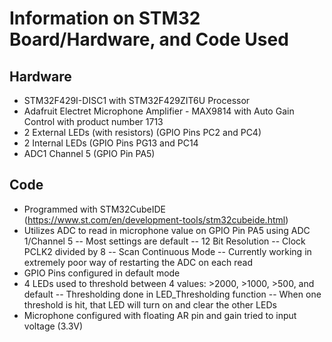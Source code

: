 # Information on STM32 Board/Hardware, and Code Used

## Hardware
- STM32F429I-DISC1 with STM32F429ZIT6U Processor
- Adafruit Electret Microphone Amplifier - MAX9814 with Auto Gain Control with product number 1713
- 2 External LEDs (with resistors) (GPIO Pins PC2 and PC4)
- 2 Internal LEDs (GPIO Pins PG13 and PC14
- ADC1 Channel 5 (GPIO Pin PA5)

## Code
- Programmed with STM32CubeIDE (https://www.st.com/en/development-tools/stm32cubeide.html)
- Utilizes ADC to read in microphone value on GPIO Pin PA5 using ADC 1/Channel 5
-- Most settings are default
-- 12 Bit Resolution
-- Clock PCLK2 divided by 8
-- Scan Continuous Mode
-- Currently working in extremely poor way of restarting the ADC on each read
- GPIO Pins configured in default mode
- 4 LEDs used to threshold between 4 values: >2000, >1000, >500, and default
-- Thresholding done in LED_Thresholding function
-- When one threshold is hit, that LED will turn on and clear the other LEDs
- Microphone configured with floating AR pin and gain tried to input voltage (3.3V) 
